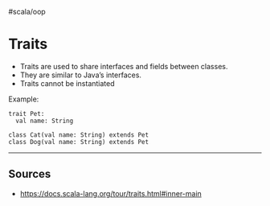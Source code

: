 #scala/oop

# Traits
* Traits are used to share interfaces and fields between classes. 
* They are similar to Java’s interfaces. 
* Traits cannot be instantiated

Example:
```
trait Pet:
  val name: String

class Cat(val name: String) extends Pet
class Dog(val name: String) extends Pet
```


<hr>

## Sources
- https://docs.scala-lang.org/tour/traits.html#inner-main